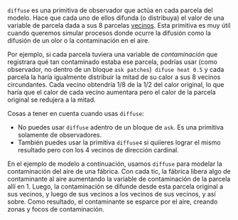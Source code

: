 ﻿`diffuse` es una primitiva de observador que actúa en cada parcela del modelo. Hace que cada uno de ellos difunda (o distribuya) el valor de una variable de parcela dada a sus 8 parcelas [vecinos](/primitives/neighbors). Esta primitiva es muy útil cuando queremos simular procesos donde ocurre la difusión como la difusión de un olor o la contaminación en el aire.

Por ejemplo, si cada parcela tuviera una variable de *contaminación* que registrara qué tan contaminado estaba ese parcela, podrías usar (como observador, no dentro de un bloque `ask patches`)` difuse heat 0.5` y cada parcela la haría igualmente distribuir la mitad de su calor a sus 8 vecinos circundantes. Cada vecino obtendría 1/8 de la 1/2 del calor original, lo que haría que el calor de cada vecino aumentara pero el calor de la parcela original se redujera a la mitad.

Cosas a tener en cuenta cuando usas `diffuse`:

* No puedes usar `diffuse` adentro de un bloque de `ask`. Es una primitiva solamente de observadores.
* También puedes usar la primitiva `diffuse4` si quiieres lograr el mismo resultado pero con los 4 vecinos de dirección cardinal.

En el ejemplo de modelo a continuación, usamos `diffuse` para modelar la contaminación del aire de una fábrica. Con cada tic, la fábrica libera algo de contaminante al aire aumentando la variable de contaminación de la parcela allí en 1. Luego, la contaminación se difunde desde esta parcela original a sus vecinos, y luego de sus vecinos a los vecinos de sus vecinos, y así sobre. Como resultado, el contaminante se esparce por el aire, creando zonas y focos de contaminación.
